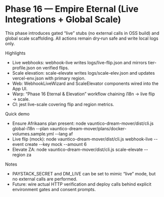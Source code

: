 # Phase 16 — Empire Eternal (Live Integrations + Global Scale)

This phase introduces gated “live” stubs (no external calls in OSS build) and global scale scaffolding. All actions remain dry‑run safe and write local logs only.

Highlights
- Live webhooks: webhook-live writes logs/live-flip.json and mirrors tier-profile.json on verified flips.
- Scale elevation: scale-elevate writes logs/scale-elev.json and updates vercel-env.json with primary region.
- Web: WebhookLiveWizard and ScaleElevator components wired into the App UI.
- Warp: “Phase 16 Eternal & Elevation” workflow chaining i18n → live flip → scale.
- CI: jest live-scale covering flip and region metrics.

Quick demo
- Ensure Afrikaans plan present:
  node vauntico-dream-mover/dist/cli.js global-i18n --plan vauntico-dream-mover/plans/docker-volumes.sample.yml --lang af
- Live flip (mock):
  node vauntico-dream-mover/dist/cli.js webhook-live --event create --key mock --amount 6
- Elevate ZA:
  node vauntico-dream-mover/dist/cli.js scale-elevate --region za

Notes
- PAYSTACK_SECRET and DM_LIVE can be set to mimic “live” mode, but no external calls are performed.
- Future: wire actual HTTP verification and deploy calls behind explicit environment gates and consent prompts.
